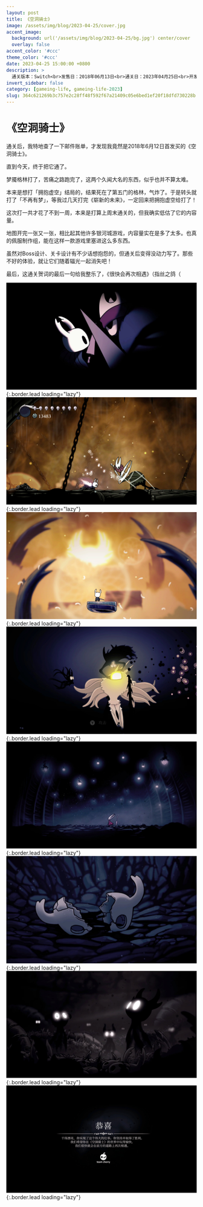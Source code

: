 ```yaml
---
layout: post
title: 《空洞骑士》
image: /assets/img/blog/2023-04-25/cover.jpg
accent_image: 
  background: url('/assets/img/blog/2023-04-25/bg.jpg') center/cover
  overlay: false
accent_color: '#ccc'
theme_color: '#ccc'
date: 2023-04-25 15:00:00 +0800
description: >
  通关版本：Switch<br>发售日：2018年06月13日<br>通关日：2023年04月25日<br>开发商：Team Cherry<br>发行商：Team Cherry
invert_sidebar: false
category: [gameing-life, gameing-life-2023]
slug: 364c621269b3c757e2c28ff48f592f67a21409c05e6bed1ef20f18dfd730228b
---
```


# 《空洞骑士》

通关后，我特地查了一下邮件账单，才发现我竟然是2018年6月12日首发买的《空洞骑士》。

直到今天，终于把它通了。

梦魇格林打了，苦痛之路跑完了，这两个久闻大名的东西，似乎也并不算太难。

本来是想打「拥抱虚空」结局的，结果死在了第五门的格林，气炸了。于是转头就打了「不再有梦」，等我过几天打完《崭新的未来》，一定回来把拥抱虚空给打了！

这次打一共才花了不到一周，本来是打算上周末通关的，但我确实低估了它的内容量。

地图开完一张又一张，相比起其他许多银河城游戏，内容量实在是多了太多。也真的佩服制作组，能在这样一款游戏里塞进这么多东西。

虽然对Boss设计、关卡设计有不少话想抱怨的，但通关后变得没动力写了。那些不好的体验，就让它们随着辐光一起消失吧！

最后，这通关贺词的最后一句给我整乐了，《很快会再次相遇》（指丝之鸽（


![](/assets/img/blog/2023-04-25/1.jpg){:.border.lead loading="lazy"}
![](/assets/img/blog/2023-04-25/2.jpg){:.border.lead loading="lazy"}
![](/assets/img/blog/2023-04-25/3.jpg){:.border.lead loading="lazy"}
![](/assets/img/blog/2023-04-25/4.jpg){:.border.lead loading="lazy"}
![](/assets/img/blog/2023-04-25/5.jpg){:.border.lead loading="lazy"}
![](/assets/img/blog/2023-04-25/6.jpg){:.border.lead loading="lazy"}
![](/assets/img/blog/2023-04-25/7.jpg){:.border.lead loading="lazy"}
![](/assets/img/blog/2023-04-25/8.jpg){:.border.lead loading="lazy"}

